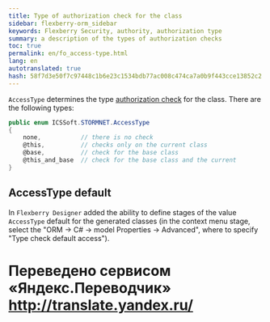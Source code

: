 ```yaml
--- 
title: Type of authorization check for the class 
sidebar: flexberry-orm_sidebar 
keywords: Flexberry Security, authority, authorization type 
summary: a description of the types of authorization checks 
toc: true 
permalink: en/fo_access-type.html 
lang: en 
autotranslated: true 
hash: 58f7d3e50f7c97448c1b6e23c1534bdb77ac008c474ca7a0b9f443cce13852c2 
--- 
```


`AccessType` determines the type [authorization check](fa_right-manager.html) for the class. There are the following types: 

```csharp
public enum ICSSoft.STORMNET.AccessType
{
	none,  			// there is no check 
	@this, 			// checks only on the current class 
	@base, 			// check for the base class 
	@this_and_base  // check for the base class and the current 
}
``` 

## AccessType default 

In `Flexberry Designer` added the ability to define stages of the value `AccessType` default for the generated classes (in the context menu stage, select the "ORM -> C# -> model Properties -> Advanced", where to specify "Type check default access"). 



 # Переведено сервисом «Яндекс.Переводчик» http://translate.yandex.ru/
